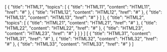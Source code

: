 <univ-topic-page title="HTML">
[
    {
        "title": "HTML1",
        "topics": [
            {
                "title": "HTML11",
                "content": "HTML11",
                "href": "#"
            },
            {
                "title": "HTML12",
                "content": "HTML12",
                "href": "#"
            },
            {
                "title": "HTML13",
                "content": "HTML13",
                "href": "#"
            }
        ]
    },
    {
        "title": "HTML2",
        "topics": [
            {
                "title": "HTML21",
                "content": "HTML21",
                "href": "#"
            },
            {
                "title": "HTML22",
                "content": "HTML22",
                "href": "#"
            },
            {
                "title": "HTML23",
                "content": "HTML23",
                "href": "#"
            }
        ]
    }
]
</univ-topic-page>

<univ-topic-pane>
[
    {
        "title": "HTML31",
        "content": "HTML31",
        "href": "#"
    },
    {
        "title": "HTML32",
        "content": "HTML32",
        "href": "#"
    },
    {
        "title": "HTML33",
        "content": "HTML33",
        "href": "#"
    }
]
</univ-topic-pane>
